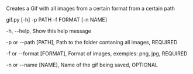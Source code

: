 Creates a Gif with all images from a certain format from a certain path

gif.py [-h] -p PATH -f FORMAT [-n NAME]

-h, --help,  Show this help message

-p or --path [PATH],  Path to the folder contaning all images,  REQUIRED

-f or --format [FORMAT],  Format of images, exemples: png, jpg,  REQUIRED

-n or --name [NAME],  Name of the gif being saved,  OPTIONAL
